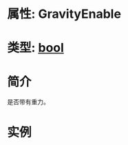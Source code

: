 # 属性: GravityEnable
# 类型: [bool](../../bool.md)
# 简介
<!-- START ShortDesc -->
是否带有重力。
<!-- END ShortDesc -->


<!-- START Desc -->

<!-- END Desc -->

# 实例
<!-- START SAMPLE -->

<!-- END SAMPLE -->

		 